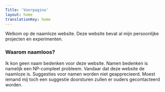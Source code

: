 ```yaml
---
Title: 'Voorpagina'
layout: home
translationKey: home
---
```


Welkom op de naamloze website. Deze website bevat al mijn persoonlijke
projecten en experimenten.

### Waarom naamloos?

Ik kon geen naam bedenken voor deze website. Namen bedenken is namelijk een
NP-compleet probleem. Vandaar dat deze website de naamloze is. Suggesties voor
namen worden niet geapprecieerd. Moest iemand mij toch een suggestie doorsturen
zullen er ouders gecontacteerd worden.

